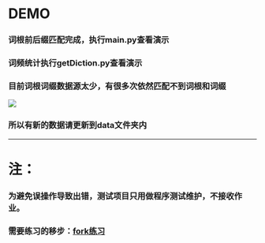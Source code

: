 DEMO
===========================
### 词根前后缀匹配完成，执行main.py查看演示
### 词频统计执行getDiction.py查看演示
### 目前词根词缀数据源太少，有很多次依然匹配不到词根和词缀
![](https://raw.githubusercontent.com/lnkDrop/Test-Project/master/data/img/demo2.png)
### 所以有新的数据请更新到data文件夹内

--------------------
# 注：
### 为避免误操作导致出错，测试项目只用做程序测试维护，不接收作业。
### 需要练习的移步：[fork练习](https://github.com/lnkDrop/forktest)




